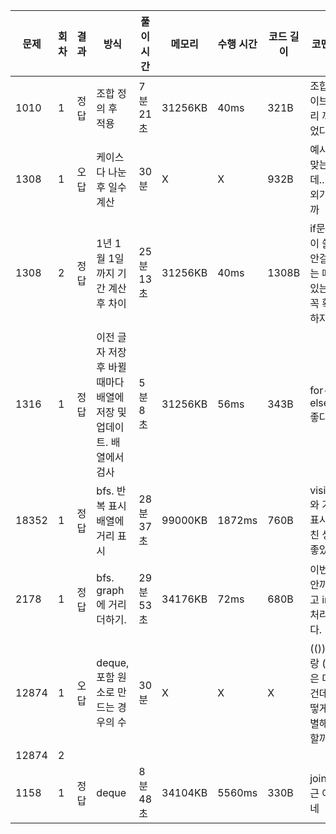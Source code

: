| 문제  | 회차 | 결과 | 방식                                                         | 풀이 시간 | 메모리  | 수행 시간 | 코드 길이 | 코멘트                                            |
| ----- | ---- | ---- | ------------------------------------------------------------ | --------- | ------- | --------- | --------- | ------------------------------------------------- |
| 1010  | 1    | 정답 | 조합 정의 후 적용                                            | 7분 21초  | 31256KB | 40ms      | 321B      | 조합 라이브러리 까먹었다;                         |
| 1308  | 1    | 오답 | 케이스 다 나눈후 일수 계산                                   | 30분      | X       | X         | 932B      | 예시는 맞는데.. 예외가 뭘까                       |
| 1308  | 2    | 정답 | 1년 1월 1일까지 기간 계산후 차이                             | 25분 13초 | 31256KB | 40ms      | 1308B     | if문 많이 쓸땐 안걸리는 때가 있는지 꼭 확인하자.. |
| 1316  | 1    | 정답 | 이전 글자 저장 후 바뀔때마다 배열에 저장 및 업데이트. 배열에서 검사 | 5분 8초   | 31256KB | 56ms      | 343B      | for-else 좋다.                                    |
| 18352 | 1    | 정답 | bfs. 반복 표시 배열에 거리 표시                              | 28분 37초 | 99000KB | 1872ms    | 760B      | visited와 거리 표시 합친 생각 좋았다.             |
| 2178  | 1    | 정답 | bfs. graph에 거리 더하기.                                    | 29분 53초 | 34176KB | 72ms      | 680B      | 이번엔 안까먹고 int처리 했다.                     |
| 12874 | 1    | 오답 | deque, 포함 원소로 만드는 경우의 수                          | 30분      | X       | X         | X         | (())이랑 ()()은 다른건데 어떻게 구별해야할까      |
| 12874 | 2    |      |                                                              |           |         |           |           |                                                   |
| 1158  | 1    | 정답 | deque                                                        | 8분 48초  | 34104KB | 5560ms    | 330B      | join 은근 어렵네                                  |

